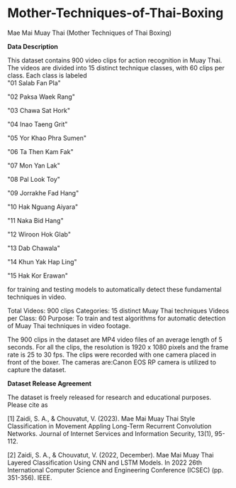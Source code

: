 # Mother-Techniques-of-Thai-Boxing
Mae Mai Muay Thai (Mother Techniques of Thai Boxing)

**Data Description**

This dataset contains 900 video clips for action recognition in Muay Thai. The videos are divided into 15 distinct technique classes, with 60 clips per class. Each class is labeled  
"01 Salab Fan Pla"

"02 Paksa Waek Rang"

"03 Chawa Sat Hork"

"04 Inao Taeng Grit"

"05 Yor Khao Phra Sumen"

"06 Ta Then Kam Fak"

"07 Mon Yan Lak"

"08 Pal Look Toy"

"09 Jorrakhe Fad Hang"

"10 Hak Nguang Aiyara"

"11 Naka Bid Hang"

"12 Wiroon Hok Glab"

"13 Dab Chawala"

"14 Khun Yak Hap Ling"

"15 Hak Kor Erawan"

for training and testing models to automatically detect these fundamental techniques in video.

Total Videos: 900 clips
Categories: 15 distinct Muay Thai techniques
Videos per Class: 60
Purpose: To train and test algorithms for automatic detection of Muay Thai techniques in video footage.

The 900 clips in the dataset are MP4 video files of an average length of 5 seconds. For all the clips, the resolution is 1920 x 1080 pixels and the frame rate is 25 to 30 fps. The clips were recorded with one camera placed in front of the boxer. The cameras are:Canon EOS RP camera is utilized to capture the dataset.

**Dataset Release Agreement**

The dataset is freely released for research and educational purposes. Please cite as


[1] Zaidi, S. A., & Chouvatut, V. (2023). Mae Mai Muay Thai Style Classification in Movement Appling Long-Term Recurrent Convolution Networks. Journal of Internet Services and Information Security, 13(1), 95-112.

[2] Zaidi, S. A., & Chouvatut, V. (2022, December). Mae Mai Muay Thai Layered Classification Using CNN and LSTM Models. In 2022 26th International Computer Science and Engineering Conference (ICSEC) (pp. 351-356). IEEE.
